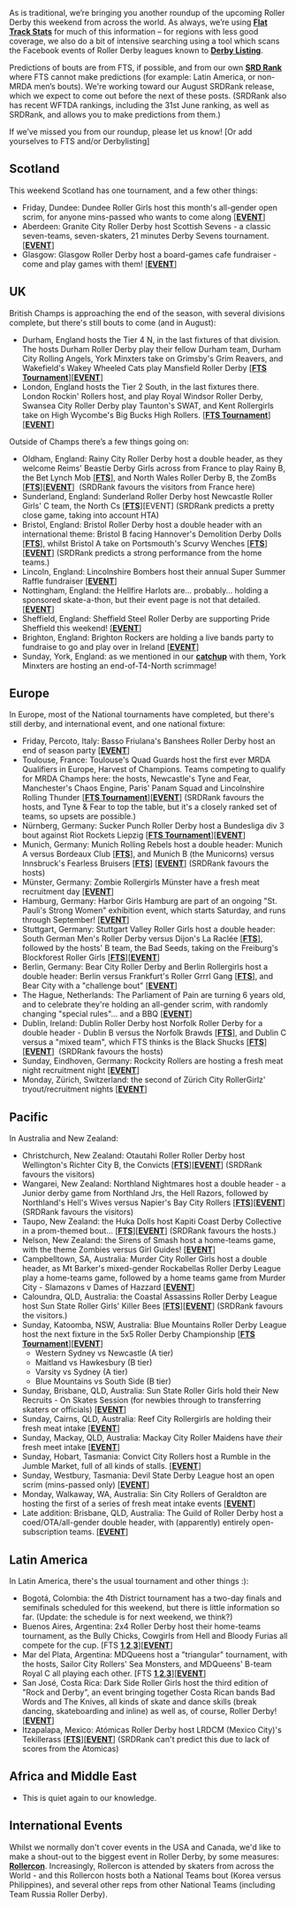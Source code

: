 <html><body><p class="p1"><span class="s1">As is traditional, we’re bringing you another roundup of the upcoming Roller Derby this weekend from across the world. As always, we’re using <a href="http://flattrackstats.com/"><span class="s2"><b>Flat Track Stats</b></span></a> for much of this information – for regions with less good coverage, we also do a bit of intensive searching using a tool which scans the Facebook events of Roller Derby leagues known to <strong><a href="http://derbylisting.com/dl/grid/">Derby Listing</a></strong>.</span></p>
<p class="p1"><span class="s1">Predictions of bouts are from FTS, if possible, and from our own <strong><a href="http://aoanla.pythonanywhere.com/SRDRankv2.html">SRD Rank</a></strong> where FTS cannot make predictions (for example: Latin America, or non-MRDA men’s bouts). We're working toward our August SRDRank release, which we expect to come out before the next of these posts. (SRDRank also has recent WFTDA rankings, including the 31st June ranking, as well as SRDRank, and allows you to make predictions from them.)</span></p>
<p class="p1"><span class="s1">If we’ve missed you from our roundup, please let us know! [Or add yourselves to FTS and/or Derbylisting]</span></p>

<h2 class="p2"><span class="s1"><b>Scotland</b></span></h2>
<p class="p2">This weekend Scotland has one tournament, and a few other things:</p>

<ul>
	<li>Friday, Dundee: Dundee Roller Girls host this month's all-gender open scrim, for anyone mins-passed who wants to come along [<a href="https://www.facebook.com/events/1708148889489039/"><strong>EVENT</strong></a>]</li>
	<li>Aberdeen: Granite City Roller Derby host Scottish Sevens - a classic seven-teams, seven-skaters, 21 minutes Derby Sevens tournament. [<a href="https://www.facebook.com/events/1468759543169257/"><strong>EVENT</strong></a>]</li>
	<li>Glasgow: Glasgow Roller Derby host a board-games cafe fundraiser - come and play games with them! [<a href="https://www.facebook.com/events/303579923416357/"><strong>EVENT</strong></a>]</li>
</ul>
<h2 class="p1">UK</h2>
<p class="p1"><span class="s1">British Champs is approaching the end of the season, with several divisions complete, but there's still bouts to come (and in August):</span></p>

<ul>
	<li>Durham, England hosts the Tier 4 N, in the last fixtures of that division. The hosts Durham Roller Derby play their fellow Durham team, Durham City Rolling Angels, York Minxters take on Grimsby's Grim Reavers, and Wakefield's Wakey Wheeled Cats play Mansfield Roller Derby [<a href="http://flattrackstats.com/tournaments/88821/overview"><strong>FTS Tournament</strong></a>][<a href="https://www.facebook.com/events/1486265868090310/"><strong>EVENT</strong></a>]</li>
	<li>London, England hosts the Tier 2 South, in the last fixtures there. London Rockin' Rollers host, and play Royal Windsor Roller Derby, Swansea City Roller Derby play Taunton's SWAT, and Kent Rollergirls take on High Wycombe's Big Bucks High Rollers. [<a href="http://flattrackstats.com/tournaments/88819/overview"><strong>FTS Tournament</strong></a>][<a href="https://www.facebook.com/events/1461130953951450/"><strong>EVENT</strong></a>]</li>
</ul>
Outside of Champs there’s a few things going on:
<ul>
	<li>Oldham, England: Rainy City Roller Derby host a double header, as they welcome Reims' Beastie Derby Girls across from France to play Rainy B, the Bet Lynch Mob [<a href="http://flattrackstats.com/bouts/95706/overview"><strong>FTS</strong></a>], and North Wales Roller Derby B, the ZomBs [<a href="http://flattrackstats.com/bouts/95705/overview"><strong>FTS</strong></a>][<a href="https://www.facebook.com/events/1569100283164769/"><strong>EVENT</strong></a>]  (SRDRank favours the visitors from France here)</li>
	<li>Sunderland, England: Sunderland Roller Derby host Newcastle Roller Girls' C team, the North Cs [<a href="http://flattrackstats.com/node/94963"><strong>FTS</strong></a>][EVENT] (SRDRank predicts a pretty close game, taking into account HTA)</li>
	<li>Bristol, England: Bristol Roller Derby host a double header with an international theme: Bristol B facing Hannover's Demolition Derby Dolls [<a href="http://flattrackstats.com/bouts/92599/overview"><strong>FTS</strong></a>], whilst Bristol A take on Portsmouth's Scurvy Wenches [<a href="http://flattrackstats.com/node/96174"><strong>FTS</strong></a>] [<a href="https://www.facebook.com/events/258591207952217/"><strong>EVENT</strong></a>] (SRDRank predicts a strong performance from the home teams.)</li>
	<li>Lincoln, England: Lincolnshire Bombers host their annual Super Summer Raffle fundraiser [<a href="https://www.facebook.com/events/110427226259835/"><strong>EVENT</strong></a>]</li>
	<li>Nottingham, England: the Hellfire Harlots are... probably... holding a sponsored skate-a-thon, but their event page is not that detailed. [<a href="https://www.facebook.com/events/1705129002849785/"><strong>EVENT</strong></a>]</li>
	<li>Sheffield, England: Sheffield Steel Roller Derby are supporting Pride Sheffield this weekend! [<a href="https://www.facebook.com/events/600426073462378/"><strong>EVENT</strong></a>]</li>
	<li>Brighton, England: Brighton Rockers are holding a live bands party to fundraise to go and play over in Ireland [<a href="https://www.facebook.com/events/286286108483695/"><strong>EVENT</strong></a>]</li>
	<li>Sunday, York, England: as we mentioned in our <a href="https://scottishrollerderbyblog.com/2017/07/19/york-minxters-update-british-champs-t4-and-beyond/"><strong>catchup</strong></a> with them, York Minxters are hosting an end-of-T4-North scrimmage!</li>
</ul>
<h2 class="p1">Europe</h2>
<p class="p1"><span class="s1">In Europe, most of the National tournaments have completed, but there's still derby, and international event, and one national fixture:</span></p>

<ul>
	<li>Friday, Percoto, Italy: Basso Friulana's Banshees Roller Derby host an end of season party [<a href="https://www.facebook.com/events/245494585954988/"><strong>EVENT</strong></a>]</li>
	<li>Toulouse, France: Toulouse's Quad Guards host the first ever MRDA Qualifiers in Europe, Harvest of Champions. Teams competing to qualify for MRDA Champs here: the hosts, Newcastle's Tyne and Fear, Manchester's Chaos Engine, Paris' Panam Squad and Lincolnshire Rolling Thunder [<a href="http://flattrackstats.com/tournaments/96185/overview"><strong>FTS Tournament</strong></a>][<a href="https://www.facebook.com/events/734225496783899/"><strong>EVENT</strong></a>] (SRDRank favours the hosts, and Tyne &amp; Fear to top the table, but it's a closely ranked set of teams, so upsets are possible.)</li>
	<li>Nürnberg, Germany: Sucker Punch Roller Derby host a Bundesliga div 3 bout against Riot Rockets Liepzig [<a href="http://flattrackstats.com/tournaments/88660/overview"><strong>FTS Tournament</strong></a>][<a href="https://www.facebook.com/events/1916416178570060/?"><strong>EVENT</strong></a>]</li>
	<li>Munich, Germany: Munich Rolling Rebels host a double header: Munich A versus Bordeaux Club [<a href="http://flattrackstats.com/node/91457"><strong>FTS</strong></a>], and Munich B (the Municorns) versus Innsbruck's Fearless Bruisers [<a href="http://flattrackstats.com/bouts/95963/overview"><strong>FTS</strong></a>] [<a href="https://www.facebook.com/events/1197474310381719/"><strong>EVENT</strong></a>] (SRDRank favours the hosts)</li>
	<li>Münster, Germany: Zombie Rollergirls Münster have a fresh meat recruitment day [<a href="https://www.facebook.com/events/532038763854284/"><strong>EVENT</strong></a>]</li>
	<li>Hamburg, Germany: Harbor Girls Hamburg are part of an ongoing "St. Pauli's Strong Women" exhibition event, which starts Saturday, and runs through September! [<a href="https://www.facebook.com/events/1881173055544608/"><strong>EVENT</strong></a>]</li>
	<li>Stuttgart, Germany: Stuttgart Valley Roller Girls host a double header: South German Men's Roller Derby versus Dijon's La Raclée [<a href="http://flattrackstats.com/node/94144"><strong>FTS</strong></a>], followed by the hosts' B team, the Bad Seeds, taking on the Freiburg's Blockforest Roller Girls [<a href="http://flattrackstats.com/node/94145"><strong>FTS</strong></a>][<a href="https://www.facebook.com/events/773052866187627/?"><strong>EVENT</strong></a>]</li>
	<li>Berlin, Germany: Bear City Roller Derby and Berlin Rollergirls host a double header: Berlin versus Frankfurt's Roller Grrrl Gang [<a href="http://flattrackstats.com/bouts/96310/overview"><strong>FTS</strong></a>], and Bear City with a "challenge bout" [<a href="https://www.facebook.com/events/186292258570952/"><strong>EVENT</strong></a>]</li>
	<li>The Hague, Netherlands: The Parliament of Pain are turning 6 years old, and to celebrate they're holding an all-gender scrim, with randomly changing "special rules"... and a BBQ [<a href="https://www.facebook.com/events/740188556162818/"><strong>EVENT</strong></a>]</li>
	<li>Dublin, Ireland: Dublin Roller Derby host Norfolk Roller Derby for a double header - Dublin B versus the Norfolk Brawds [<a href="http://flattrackstats.com/node/91853"><strong>FTS</strong></a>], and Dublin C versus a "mixed team", which FTS thinks is the Black Shucks [<a href="http://flattrackstats.com/node/91854"><strong>FTS</strong></a>] [<a href="https://www.facebook.com/events/236414810098804/"><strong>EVENT</strong></a>]  (SRDRank favours the hosts)</li>
	<li>Sunday, Eindhoven, Germany: Rockcity Rollers are hosting a fresh meat night recruitment night [<a href="https://www.facebook.com/events/1508882832503571/"><strong>EVENT</strong></a>]</li>
	<li>Monday, Zürich, Switzerland: the second of Zürich City RollerGirlz' tryout/recruitment nights [<a href="https://www.facebook.com/events/1947094185575358/?"><strong>EVENT</strong></a>]</li>
</ul>
<h2 class="p2"><span class="s1"><b>Pacific</b></span></h2>
In Australia and New Zealand:
<ul>
	<li>Christchurch, New Zealand: Otautahi Roller Roller Derby host Wellington's Richter City B, the Convicts [<a href="http://flattrackstats.com/bouts/96328/overview"><strong>FTS</strong></a>][<a href="https://www.facebook.com/events/448637992159028/"><strong>EVENT</strong></a>] (SRDRank favours the visitors)</li>
	<li>Wangarei, New Zealand: Northland Nightmares host a double header - a Junior derby game from Northland Jrs, the Hell Razors, followed by Northland's Hell's Wives versus Napier's Bay City Rollers [<a href="http://flattrackstats.com/bouts/96329"><strong>FTS</strong></a>][<a href="https://www.facebook.com/events/252494368585254/"><strong>EVENT</strong></a>] (SRDRank favours the visitors)</li>
	<li>Taupo, New Zealand: the Huka Dolls host Kapiti Coast Derby Collective in a prom-themed bout... [<a href="http://flattrackstats.com/bouts/96330/overview"><strong>FTS</strong></a>][<a href="https://www.facebook.com/events/285764755167134/"><strong>EVENT</strong></a>] (SRDRank favours the hosts.)</li>
	<li>Nelson, New Zealand: the Sirens of Smash host a home-teams game, with the theme Zombies versus Girl Guides! [<a href="https://www.facebook.com/events/126262817962624/"><strong>EVENT</strong></a>]</li>
	<li>Campbelltown, SA, Australia: Murder City Roller Girls host a double header, as Mt Barker's mixed-gender Rockabellas Roller Derby League play a home-teams game, followed by a home teams game from Murder City - Slamazons v Dames of Hazzard [<a href="https://www.facebook.com/events/1416338661784640/"><strong>EVENT</strong></a>]</li>
	<li>Caloundra, QLD, Australia: the Coastal Assassins Roller Derby League host Sun State Roller Girls' Killer Bees [<a href="http://flattrackstats.com/bouts/96307/overview"><strong>FTS</strong></a>][<a href="https://www.facebook.com/events/1055054247972477/?"><strong>EVENT</strong></a>] (SRDRank favours the visitors.)</li>
	<li>Sunday, Katoomba, NSW, Australia: Blue Mountains Roller Derby League host the next fixture in the 5x5 Roller Derby Championship [<a href="http://flattrackstats.com/tournaments/91946/overview"><strong>FTS Tournament</strong></a>][<a href="https://www.facebook.com/events/714225505427338/"><strong>EVENT</strong></a>]
<ul>
	<li>Western Sydney vs Newcastle (A tier)</li>
	<li>Maitland vs Hawkesbury (B tier)</li>
	<li>Varsity vs Sydney (A tier)</li>
	<li>Blue Mountains vs South Side (B tier)</li>
</ul>
</li>
	<li>Sunday, Brisbane, QLD, Australia: Sun State Roller Girls hold their New Recruits - On Skates Session (for newbies through to transferring skaters or officials) [<a href="https://www.facebook.com/events/1799392513685361/"><strong>EVENT</strong></a>]</li>
	<li>Sunday, Cairns, QLD, Australia: Reef City Rollergirls are holding their fresh meat intake [<a href="https://www.facebook.com/events/117766028847084/"><strong>EVENT</strong></a>]</li>
	<li>Sunday, Mackay, QLD, Australia: Mackay City Roller Maidens have <em>their</em> fresh meet intake [<a href="https://www.facebook.com/events/140681499833009/"><strong>EVENT</strong></a>]</li>
	<li>Sunday, Hobart, Tasmania: Convict City Rollers host a Rumble in the Jumble Market, full of all kinds of stalls. [<a href="https://www.facebook.com/events/830108990476936/"><strong>EVENT</strong></a>]</li>
	<li>Sunday, Westbury, Tasmania: Devil State Derby League host an open scrim (mins-passed only) [<a href="https://www.facebook.com/events/130019080914360/"><strong>EVENT</strong></a>]</li>
	<li>Monday, Walkaway, WA, Australia: Sin City Rollers of Geraldton are hosting the first of a series of fresh meat intake events [<a href="https://www.facebook.com/events/1483438951712575/"><strong>EVENT</strong></a>]</li>
	<li>Late addition: Brisbane, QLD, Australia: The Guild of Roller Derby host a coed/OTA/all-gender double header, with (apparently) entirely open-subscription teams. [<a href="https://www.facebook.com/events/118522118754905/"><strong>EVENT</strong></a>]</li>
</ul>
<h2><b>Latin America</b></h2>
<p class="p2">In Latin America, there's the usual tournament and other things :):</p>

<ul>
	<li>Bogotá, Colombia: the 4th District tournament has a two-day finals and semifinals scheduled for this weekend, but there is little information so far. (Update: the schedule is for next weekend, we think?)</li>
	<li>Buenos Aires, Argentina: 2x4 Roller Derby host their home-teams tournament, as the Bully Chicks, Cowgirls from Hell and Bloody Furias all compete for the cup. [FTS <a href="http://flattrackstats.com/node/96007"><strong>1</strong></a>,<a href="http://flattrackstats.com/node/96008"><strong>2</strong></a>,<a href="http://flattrackstats.com/node/96009"><strong>3</strong></a>][<a href="https://www.facebook.com/events/448188058887410/"><strong>EVENT</strong></a>]</li>
	<li>Mar del Plata, Argentina: MDQueens host a "triangular" tournament, with the hosts, Sailor City Rollers' Sea Monsters, and MDQueens' B-team Royal C all playing each other. [FTS <a href="http://flattrackstats.com/bouts/96300/overview"><strong>1</strong></a>,<a href="http://flattrackstats.com/bouts/96302/overview"><strong>2</strong></a>,<a href="http://flattrackstats.com/bouts/96301/overview"><strong>3</strong></a>][<a href="https://www.facebook.com/events/107716376535282/"><strong>EVENT</strong></a>]</li>
	<li>San José, Costa Rica: Dark Side Roller Girls host the third edition of "Rock and Derby", an event bringing together Costa Rican bands Bad Words and The Knives, all kinds of skate and dance skills (break dancing, skateboarding and inline) as well as, of course, Roller Derby! [<a href="https://www.facebook.com/events/112029726103715/"><strong>EVENT</strong></a>]</li>
	<li>Itzapalapa, Mexico: Atómicas Roller Derby host LRDCM (Mexico City)'s Tekillerass [<a href="http://flattrackstats.com/bouts/96308/overview"><strong>FTS</strong></a>][<a href="https://www.facebook.com/events/831642940307815/"><strong>EVENT</strong></a>] (SRDRank can't predict this due to lack of scores from the Atomicas)</li>
</ul>
<h2 class="p2">Africa and Middle East</h2>
<ul>
	<li>This is quiet again to our knowledge.</li>
</ul>
<h2>International Events</h2>
Whilst we normally don't cover events in the USA and Canada, we'd like to make a shout-out to the biggest event in Roller Derby, by some measures: <strong><a href="https://www.facebook.com/RollerCon/">Rollercon</a></strong>. Increasingly, Rollercon is attended by skaters from across the World - and this Rollercon hosts both a National Teams bout (Korea versus Philippines), and several other reps from other National Teams (including Team Russia Roller Derby).</body></html>
